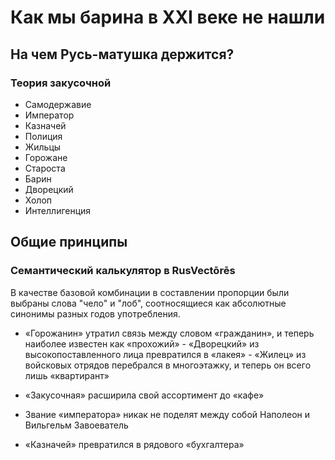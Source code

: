 # Как мы барина в XXI веке не нашли
## На чем Русь-матушка держится?
### Теория закусочной

+ Самодержавие
+ Император
+ Казначей
+ Полиция
+ Жильцы
+ Горожане
+ Староста
+ Барин
+ Дворецкий
+ Холоп
+ Интеллигенция 

## Общие принципы
### Семантический калькулятор в RusVectōrēs
В качестве базовой комбинации в составлении пропорции были выбраны слова "чело" и "лоб", соотносящиеся как абсолютные синонимы разных годов употребления.
+ «Горожанин» утратил связь между словом «гражданин», и теперь наиболее известен как «прохожий» - «Дворецкий» из высокопоставленного лица превратился в «лакея» - «Жилец» из войсковых отрядов перебрался в многоэтажку, и теперь он всего лишь «квартирант»

+ «Закусочная» расширила свой ассортимент до «кафе»

+ Звание «императора» никак не поделят между собой Наполеон и Вильгельм Завоеватель

+ «Казначей» превратился в рядового «бухгалтера»
